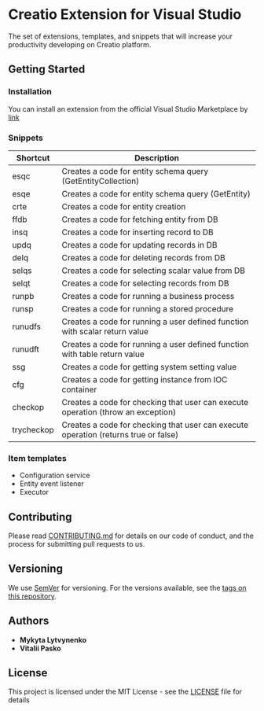 # Creatio Extension for Visual Studio
The set of extensions, templates, and snippets that will increase your productivity developing on Creatio platform.

## Getting Started
### Installation
You can install an extension from the official Visual Studio Marketplace by [link](https://marketplace.visualstudio.com/items?itemName=mykyta-lytvynenko.CreatioExtensionForVS)
### Snippets
Shortcut | Description
------------ | -------------
esqc | Creates a code for entity schema query (GetEntityCollection)
esqe | Creates a code for entity schema query (GetEntity)
crte | Creates a code for entity creation
ffdb | Creates a code for fetching entity from DB
insq | Creates a code for inserting record to DB
updq | Creates a code for updating records in DB
delq | Creates a code for deleting records from DB
selqs | Creates a code for selecting scalar value from DB
selqt | Creates a code for selecting records from DB
runpb | Creates a code for running a business process
runsp | Creates a code for running a stored procedure
runudfs | Creates a code for running a user defined function with scalar return value
runudft | Creates a code for running a user defined function with table return value
ssg | Creates a code for getting system setting value
cfg | Creates a code for getting instance from IOC container
checkop | Creates a code for checking that user can execute operation (throw an exception)
trycheckop | Creates a code for checking that user can execute operation (returns true or false)
### Item templates
* Configuration service
* Entity event listener
* Executor

## Contributing
Please read [CONTRIBUTING.md](CONTRIBUTING.md) for details on our code of conduct, and the process for submitting pull requests to us.

## Versioning
We use [SemVer](http://semver.org/) for versioning. For the versions available, see the [tags on this repository](https://github.com/Creatio-labs/Creatio-Extension-for-Visual-Studio/tags). 

## Authors
* **Mykyta Lytvynenko**
* **Vitalii Pasko**

## License
This project is licensed under the MIT License - see the [LICENSE](LICENSE) file for details

